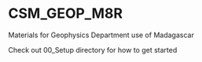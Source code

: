 # CSM_GEOP_M8R
Materials for Geophysics Department use of Madagascar

Check out 00_Setup directory for how to get started
